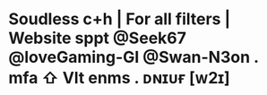 # Soudless c+h | For all filters | Website sppt @Seek67 @loveGaming-GI @Swan-N3on . mfa ⇧ Vlt enms . ᴅɴɪᴜғ [ᴡ2ɪ]
<!-- k.l
**Souldles/*
- 💬 Ask me about anything
- 😄 Pronouns: he/him
-->
